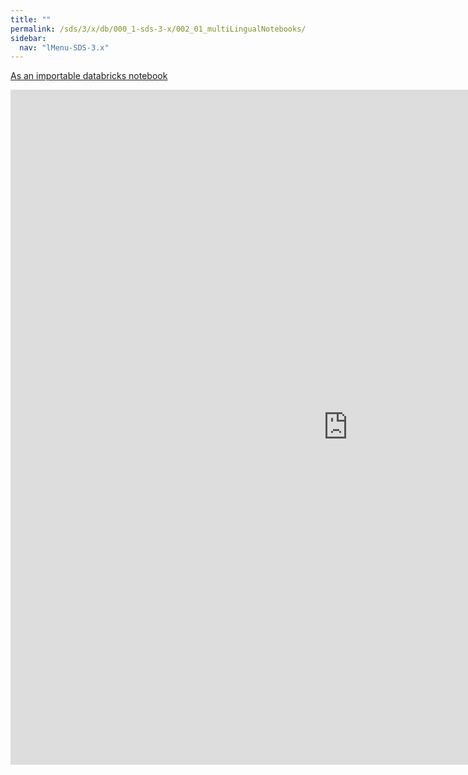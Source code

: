 ```yaml
---
title: ""
permalink: /sds/3/x/db/000_1-sds-3-x/002_01_multiLingualNotebooks/
sidebar:
  nav: "lMenu-SDS-3.x"
---
```


[As an importable databricks notebook](https://lamastex.github.io/scalable-data-science/sds/3/x/db/000_1-sds-3-x/002_01_multiLingualNotebooks.html)

<iframe src="https://lamastex.github.io/scalable-data-science/sds/3/x/db/000_1-sds-3-x/002_01_multiLingualNotebooks.html" width="1080" height="1080" frameborder="0"></iframe>
